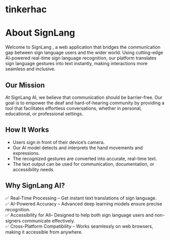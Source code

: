 # tinkerhac


# About SignLang 

Welcome to SignLang , a web application that bridges the communication gap between sign language users and the wider world. Using cutting-edge AI-powered real-time sign language recognition, our platform translates sign language gestures into text instantly, making interactions more seamless and inclusive.  

## Our Mission  
At SignLang AI, we believe that communication should be barrier-free. Our goal is to empower the deaf and hard-of-hearing community by providing a tool that facilitates effortless conversations, whether in personal, educational, or professional settings.  

## How It Works
- Users sign in front of their device’s camera.  
- Our AI model detects and interprets the hand movements and expressions.  
- The recognized gestures are converted into accurate, real-time text.  
- The text output can be used for communication, documentation, or accessibility needs.  

## Why SignLang AI? 
✅ Real-Time Processing – Get instant text translations of sign language.  
✅ AI-Powered Accuracy – Advanced deep learning models ensure precise recognition.  
✅ Accessibility for All– Designed to help both sign language users and non-signers communicate effectively.  
✅ Cross-Platform Compatibility – Works seamlessly on web browsers, making it accessible from anywhere.  

